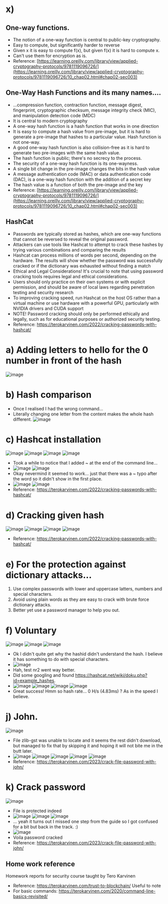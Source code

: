 # x) 
## One-way functions.
- The notion of a one-way function is central to public-key cryptography.
- Easy to compute, but significantly harder to reverse
- Given x it is easy to compute f(x), but given f(x) it is hard to compute x.
- Can't use them for encryption as is.
- Reference: [https://learning.oreilly.com/library/view/applied-cryptography-protocols/9781119096726/](https://learning.oreilly.com/library/view/applied-cryptography-protocols/9781119096726/10_chap02.html#chap02-sec003)
## One-Way Hash Functions and its many names....
- ...compression function, contraction function, message digest, fingerprint, cryptographic checksum, message integrity check (MIC), and manipulation detection code (MDC)
- It is central to modern cryptography
- A one-way hash function is a hash function that works in one direction
- It is easy to compute a hash value from pre-image, but it is hard to generate a pre-image that hashes to a particular value. Hash function is not one-way.
- A good one-way hash function is also collision-free as it is hard to generate two pre-images with the same hash value.
- The hash function is public; there's no secrecy to the process.
- The security of a one-way hash function is its one-wayness.
- A single bit change in the pre-image changes the bits in the hash value
- A message authentication code (MAC) or data authentication code (DAC), is a one-way hash function with the addition of a secret key
- The hash value is a function of both the pre-image and the key
- Reference: [https://learning.oreilly.com/library/view/applied-cryptography-protocols/9781119096726/](https://learning.oreilly.com/library/view/applied-cryptography-protocols/9781119096726/10_chap02.html#chap02-sec003)
## HashCat
- Passwords are typically stored as hashes, which are one-way functions that cannot be reversed to reveal the original password.
- Attackers can use tools like Hashcat to attempt to crack these hashes by trying various combinations and comparing the results
- Hashcat can process millions of words per second, depending on the hardware. The results will show whether the password was successfully cracked or if the dictionary was exhausted without finding a match
- Ethical and Legal Considerations! It's crucial to note that using password cracking tools requires legal and ethical considerations.
- Users should only practice on their own systems or with explicit permission, and should be aware of local laws regarding penetration testing and security research
- To improving cracking speed, run Hashcat on the host OS rather than a virtual machine or use hardware with a powerful GPU, particularly with NVIDIA drivers and CUDA support
- NOTE! Password cracking should only be performed ethically and legally, such as for educational purposes or authorized security testing.
- Reference: https://terokarvinen.com/2022/cracking-passwords-with-hashcat/

# a) Adding letters to hello for the 0 number in front of the hash
![image](https://github.com/user-attachments/assets/9d640ebd-cb04-4467-a194-604a17c461b1)

# b) Hash comparison
- Once I realised I had the wrong command...
- Literally changing one letter from the content makes the whole hash different.
![image](https://github.com/user-attachments/assets/e5ec3dd6-2659-4558-a9ce-8358bbf61711)

# c) Hashcat installation
![image](https://github.com/user-attachments/assets/2a9e9df9-4743-42df-8f90-caeb9e245ef7)
![image](https://github.com/user-attachments/assets/ff20b2de-4632-4754-af00-98c6f97fedcb)
![image](https://github.com/user-attachments/assets/66ce8952-7dee-4ca8-b548-34ac4c4d2b01)
![image](https://github.com/user-attachments/assets/423ad688-ed34-49c5-a10d-98f10a9d84ce)
- Took a while to notice that I added ~ at the end of the command line...
- ![image](https://github.com/user-attachments/assets/d0898fd0-ca73-4187-908b-b735efcaa782)
![image](https://github.com/user-attachments/assets/0260c9b0-f11a-414a-9651-2f32813d3ac3)
- Okay nevermind it seemed to work... just that there was a ~ typo after the word so it didn't show in the first place.
- ![image](https://github.com/user-attachments/assets/d8c9dacb-18c2-4090-a3ce-bf4bace93dae)
![image](https://github.com/user-attachments/assets/67a52531-9ee4-4690-940f-6f7b33d102e7)
- Reference: https://terokarvinen.com/2022/cracking-passwords-with-hashcat/

# d) Cracking given hash
![image](https://github.com/user-attachments/assets/37416261-5899-4d5e-b90e-b077c9c1614e)
![image](https://github.com/user-attachments/assets/4fc108c7-28e5-457e-be89-7f7f87ad8ae2)
![image](https://github.com/user-attachments/assets/6f41984d-ab7d-4f53-9fd7-a787704887fa)
![image](https://github.com/user-attachments/assets/22105489-8721-482a-b91e-ee6e5a963ff5)
- Reference: https://terokarvinen.com/2022/cracking-passwords-with-hashcat/

# e) For the protection against dictionary attacks...
1. Use complex passwords with lower and uppercase latters, numbers and special characters.
2. Avoid using plain words as they are easy to crack with brute force dictionary attacks.
3. Better yet use a password manager to help you out.

# f) Voluntary
![image](https://github.com/user-attachments/assets/87fe7f86-c0ef-4ac5-8565-c0efa0acba2e)
![image](https://github.com/user-attachments/assets/6cbec566-0d76-41b3-97fe-a37954b3aab6)
![image](https://github.com/user-attachments/assets/e73b9075-e15a-401b-aedc-49983b8ed59f)
- Ok I didn't quite get why the hashid didn't understand the hash. I believe it has something to do with special characters.
- ![image](https://github.com/user-attachments/assets/96b8637e-5058-4da8-a3d9-e3543dd74030)
- Hah, test nr2 went way better.
- Did some googling and found https://hashcat.net/wiki/doku.php?id=example_hashes.
- ![image](https://github.com/user-attachments/assets/179f7ece-86ec-4773-a874-1797385afc4d)
![image](https://github.com/user-attachments/assets/6a536918-0a35-423d-98c5-1978c9782d3e)
![image](https://github.com/user-attachments/assets/9000fb2b-4535-4506-86bb-b4029d8d26ed)
![image](https://github.com/user-attachments/assets/69377e36-da89-4753-bb06-ab9cf7845497)
- Great success! Hmm so hash rate... 0 H/s (4.83ms) ? As in the speed I believe.

# j) John.
![image](https://github.com/user-attachments/assets/f1bff26a-9d7c-4a0a-9002-1d978047fb82)
- File zlib-gst was unable to locate and it seems the rest didn't download, but managed to fix that by skipping it and hoping it will not bite me in the butt later.
- ![image](https://github.com/user-attachments/assets/dd005cd7-9c4d-4ae6-8781-e1990901978c)
![image](https://github.com/user-attachments/assets/104961bc-ea35-4060-b252-6873620916c4)
![image](https://github.com/user-attachments/assets/0672ae7f-5370-461a-94e7-8ac2472d7e14)
![image](https://github.com/user-attachments/assets/cb94c8ea-ce12-4aab-a23c-c300c889f0a9)
![image](https://github.com/user-attachments/assets/1c2eeccd-c734-4afd-ad97-613639226c0c)
- Reference: https://terokarvinen.com/2023/crack-file-password-with-john/

# k) Crack password
![image](https://github.com/user-attachments/assets/8f86f2af-db32-4ffd-ad73-b1e3c7134d27)
- File is protected indeed
- ![image](https://github.com/user-attachments/assets/9701f5d1-ba68-4862-9772-9df8785f141e)
![image](https://github.com/user-attachments/assets/31b73efd-22cd-4f58-9997-4743d7dc834e)
![image](https://github.com/user-attachments/assets/791752d2-1aaf-45ef-8dc4-1050c6570b35)
- ... yeah it turns out I missed one step from the guide so I got confused for a bit but back in the track. :)
- ![image](https://github.com/user-attachments/assets/5021b39f-4096-49c5-8358-080d5c0085fc)
- Voila password cracked
- Reference: https://terokarvinen.com/2023/crack-file-password-with-john/

## Home work reference
Homework reports for security course taught by Tero Karvinen
- Reference: https://terokarvinen.com/trust-to-blockchain/
Useful to note
- For basic commands: https://terokarvinen.com/2020/command-line-basics-revisited/
